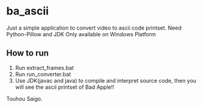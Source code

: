 # ba_ascii
Just a simple application to convert video to ascii code printset.
Need Python-Pillow and JDK
Only available on Windows Platform
## How to run
1. Run extract_frames.bat
2. Run run_converter.bat
3. Use JDK(javac and java) to compile and interpret source code, then you will see the ascii printset of Bad Apple!!

Touhou Saigo.

